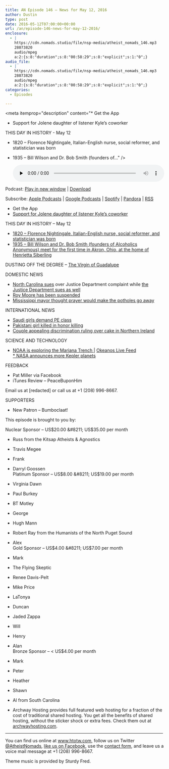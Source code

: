 ```yaml
---
title: AN Episode 146 – News for May 12, 2016
author: Dustin
type: post
date: 2016-05-12T07:00:00+00:00
url: /an/episode-146-news-for-may-12-2016/
enclosure:
  - |
    https://cdn.nomads.studio/file/nsp-media/atheist_nomads_146.mp3
    28073820
    audio/mpeg
    a:2:{s:8:"duration";s:8:"00:58:29";s:8:"explicit";s:1:"0";}
audio_file:
  - |
    https://cdn.nomads.studio/file/nsp-media/atheist_nomads_146.mp3
    28073820
    audio/mpeg
    a:2:{s:8:"duration";s:8:"00:58:29";s:8:"explicit";s:1:"0";}
categories:
  - Episodes

---
```

<div itemscope itemtype="http://schema.org/AudioObject">
  <meta itemprop="name" content=" episode 146 &#8211; News for May 12, 2016" />
  
  <meta itemprop="uploadDate" content="2016-05-12T01:00:00-06:00" />
  
  <meta itemprop="encodingFormat" content="audio/mpeg" />
  
  <meta itemprop="duration" content="PT58M29S" />
  
  <meta itemprop="description" content="* Get the App
* Support for Jolene daughter of listener Kyle’s coworker

THIS DAY IN HISTORY - May 12
* 1820 – Florence Nightingale, Italian-English nurse, social reformer, and statistician was born
* 1935 – Bill Wilson and Dr. Bob Smith (founders of..." />
  
  <meta itemprop="contentUrl" content="https://dts.podtrac.com/redirect.mp3/cdn.nomads.studio/file/nsp-media/atheist_nomads_146.mp3" />
  
  <meta itemprop="contentSize" content="26.8" />
  </p> 
  
  <div class="powerpress_player" id="powerpress_player_8405">
    <audio class="wp-audio-shortcode" id="audio-5088-149" preload="none" style="width: 100%;" controls="controls"><source type="audio/mpeg" src="https://dts.podtrac.com/redirect.mp3/cdn.nomads.studio/file/nsp-media/atheist_nomads_146.mp3?_=149" /><a href="https://dts.podtrac.com/redirect.mp3/cdn.nomads.studio/file/nsp-media/atheist_nomads_146.mp3">https://dts.podtrac.com/redirect.mp3/cdn.nomads.studio/file/nsp-media/atheist_nomads_146.mp3</a></audio>
  </div>
</div>

<p class="powerpress_links powerpress_links_mp3">
  Podcast: <a href="https://dts.podtrac.com/redirect.mp3/cdn.nomads.studio/file/nsp-media/atheist_nomads_146.mp3" class="powerpress_link_pinw" target="_blank" title="Play in new window" onclick="return powerpress_pinw('https://htotw.com/?powerpress_pinw=5088-podcast');" rel="nofollow">Play in new window</a> | <a href="https://dts.podtrac.com/redirect.mp3/cdn.nomads.studio/file/nsp-media/atheist_nomads_146.mp3" class="powerpress_link_d" title="Download" rel="nofollow" download="atheist_nomads_146.mp3">Download</a>
</p>

<p class="powerpress_links powerpress_subscribe_links">
  Subscribe: <a href="https://podcasts.apple.com/us/podcast/humanists-take-on-the-world/id530050098?mt=2&ls=1" class="powerpress_link_subscribe powerpress_link_subscribe_itunes" target="_blank" title="Subscribe on Apple Podcasts" rel="nofollow">Apple Podcasts</a> | <a href="https://www.google.com/podcasts?feed=aHR0cDovL2F0aGVpc3Rub21hZHMubGlic3luLmNvbS9yc3M%3D" class="powerpress_link_subscribe powerpress_link_subscribe_googleplay" target="_blank" title="Subscribe on Google Podcasts" rel="nofollow">Google Podcasts</a> | <a href="https://open.spotify.com/show/3LzK2xZGike6Tc1GEMtMbr?si=LieN9SNuTpq96smuaUsH8A" class="powerpress_link_subscribe powerpress_link_subscribe_spotify" target="_blank" title="Subscribe on Spotify" rel="nofollow">Spotify</a> | <a href="https://www.pandora.com/podcast/atheist-nomads/PC:10122?corr=62071012&part=ug" class="powerpress_link_subscribe powerpress_link_subscribe_pandora" target="_blank" title="Subscribe on Pandora" rel="nofollow">Pandora</a> | <a href="https://htotw.com/feed/podcast/" class="powerpress_link_subscribe powerpress_link_subscribe_rss" target="_blank" title="Subscribe via RSS" rel="nofollow">RSS</a>
</p>

* Get the App  
* <a href="https://www.gofundme.com/2qkxcz92" target="_blank" rel="noopener">Support for Jolene daughter of listener Kyle’s coworker</a>

THIS DAY IN HISTORY &#8211; May 12  
* <a href="https://en.wikipedia.org/wiki/Florence_Nightingale" target="_blank" rel="noopener">1820 – Florence Nightingale, Italian-English nurse, social reformer, and statistician was born</a>  
* <a href="https://en.wikipedia.org/wiki/Alcoholics_Anonymous" target="_blank" rel="noopener">1935 – Bill Wilson and Dr. Bob Smith (founders of Alcoholics Anonymous) meet for the first time in Akron, Ohio, at the home of Henrietta Siberling</a>

DUSTING OFF THE DEGREE &#8211; <a href="https://en.wikipedia.org/wiki/Our_Lady_of_Guadalupe" target="_blank" rel="noopener">The Virgin of Guadalupe</a>

DOMESTIC NEWS  
* <a href="https://www.washingtonpost.com/news/post-nation/wp/2016/05/09/north-carolina-justice-dept-face-monday-deadline-for-bathroom-bill/" target="_blank" rel="noopener">North Carolina sues</a> over Justice Department complaint while <a href="https://www.justice.gov/opa/speech/attorney-general-loretta-e-lynch-delivers-remarks-press-conference-announcing-complaint" target="_blank" rel="noopener">the Justice Department sues as well</a>  
* <a href="http://www.al.com/news/index.ssf/2016/05/alabama_chief_justice_roy_moor_10.html" target="_blank" rel="noopener">Roy Moore has been suspended</a>  
* <a href="http://www.rawstory.com/2016/05/mississippi-mayor-ridiculed-for-plans-to-make-potholes-go-away-with-the-power-of-prayer/" target="_blank" rel="noopener">Mississippi mayor thought prayer would make the potholes go away</a>

INTERNATIONAL NEWS  
* <a href="http://www.independent.co.uk/news/world/middle-east/girls-in-saudi-arabia-demand-the-right-to-have-pe-lessons-a7013921.html" target="_blank" rel="noopener">Saudi girls demand PE class</a>  
* <a href="http://edition.cnn.com/2016/05/05/asia/pakistan-teen-girl-killed/" target="_blank" rel="noopener">Pakistani girl killed in honor killing</a>  
* <a href="http://www.theguardian.com/society/2016/may/09/northern-ireland-belfast-bakers-would-have-sinned-ashers-bakery-gay-marriage-cake" target="_blank" rel="noopener">Couple appealing discrimination ruling over cake in Northern Ireland</a>

SCIENCE AND TECHNOLOGY  
*  <a href="http://oceanexplorer.noaa.gov/okeanos/explorations/ex1605/background/plan/welcome.html" target="_blank" rel="noopener">NOAA is exploring the Mariana Trench </a> | <a href="http://oceanexplorer.noaa.gov/okeanos/media/exstream/exstream.html" target="_blank" rel="noopener">Okeanos Live Feed</a><a href="http://oceanexplorer.noaa.gov/okeanos/explorations/ex1605/background/plan/welcome.html" target="_blank" rel="noopener"><br /> * </a><a href="http://www.space.com/32850-nasa-kepler-telescope-finds-1284-alien-planets.html" target="_blank" rel="noopener">NASA announces more Kepler planets</a>

FEEDBACK  
* Pat Miller via Facebook  
* iTunes Review &#8211; PeaceBuponHim

Email us at [redacted] or call us at +1 (208) 996-8667.

SUPPORTERS  
* New Patron &#8211; Bumboclaat!

This episode is brought to you by:

Nuclear Sponsor &#8211; US$20.00 &#8211; US$35.00 per month  
* Russ from the Kitsap Atheists & Agnostics  
* Travis Megee  
* Frank  
* Darryl Goossen  
Platinum Sponsor &#8211; US$8.00 &#8211; US$19.00 per month  
* Virginia Dawn  
* Paul Burkey  
* BT Motley  
* George  
* Hugh Mann  
* Robert Ray from the Humanists of the North Puget Sound  
* Alex  
Gold Sponsor &#8211; US$4.00 &#8211; US$7.00 per month  
* Mark  
* The Flying Skeptic  
* Renee Davis-Pelt  
* Mike Price  
* LaTonya  
* Duncan  
* Jaded Zappa  
* Will  
* Henry  
* Alan  
Bronze Sponsor &#8211; < US$4.00 per month  
* Mark  
* Peter  
* Heather  
* Shawn  
* Al from South Carolina

* Archway Hosting provides full featured web hosting for a fraction of the cost of traditional shared hosting. You get all the benefits of shared hosting, without the sticker shock or extra fees. Check them out at <a href="http://archwayhosting.com/" target="_blank" rel="noopener">archwayhosting.com</a>.

<hr width="500" />

You can find us online at <a href="https://www.htotw.com/" target="_blank" rel="noopener">www.htotw.com</a>, follow us on Twitter <a href="https://htotw.com/twitter" target="_blank" rel="noopener">@AtheistNomads</a>, <a href="https://htotw.com/facebook" target="_blank" rel="noopener">like us on Facebook</a>, use the [contact form](https://htotw.com/contact), and leave us a voice mail message at +1 (208) 996-8667.

Theme music is provided by Sturdy Fred.